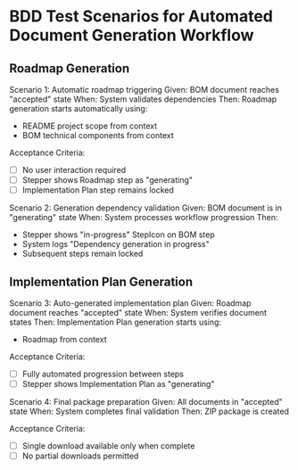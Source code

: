 # BDD Test Scenarios for Automated Document Generation Workflow

## Roadmap Generation

Scenario 1: Automatic roadmap triggering
Given: BOM document reaches "accepted" state
When: System validates dependencies
Then: Roadmap generation starts automatically using:
  - README project scope from context
  - BOM technical components from context

Acceptance Criteria:
- [ ] No user interaction required
- [ ] Stepper shows Roadmap step as "generating"
- [ ] Implementation Plan step remains locked

Scenario 2: Generation dependency validation
Given: BOM document is in "generating" state
When: System processes workflow progression
Then:
  - Stepper shows "in-progress" StepIcon on BOM step
  - System logs "Dependency generation in progress" 
  - Subsequent steps remain locked

## Implementation Plan Generation

Scenario 3: Auto-generated implementation plan
Given: Roadmap document reaches "accepted" state
When: System verifies document states
Then: Implementation Plan generation starts using:
  - Roadmap from context

Acceptance Criteria:
- [ ] Fully automated progression between steps
- [ ] Stepper shows Implementation Plan as "generating"

Scenario 4: Final package preparation
Given: All documents in "accepted" state
When: System completes final validation
Then: ZIP package is created

Acceptance Criteria:
- [ ] Single download available only when complete
- [ ] No partial downloads permitted
